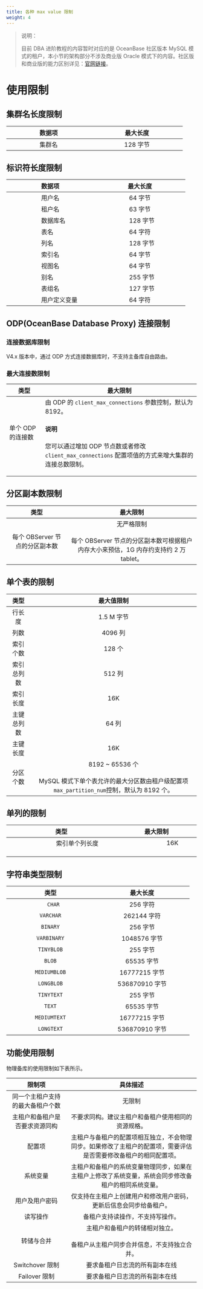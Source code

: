 ```yaml
---
title: 各种 max value 限制
weight: 4
---
```

> 说明：
>
> 目前 DBA 进阶教程的内容暂时对应的是 OceanBase 社区版本 MySQL 模式的租户，本小节的架构部分不涉及商业版 Oracle 模式下的内容。社区版和商业版的能力区别详见：[官网链接](https://www.oceanbase.com/docs/common-oceanbase-database-cn-1000000001428510)。


# 使用限制

## 集群名长度限制

| **数据项**              | **最大长度**           |
|------------------------|----------------------|
| &emsp;&emsp;&emsp;&emsp;&emsp;集群名&emsp;&emsp;&emsp;&emsp;&emsp;| &emsp;&emsp;&emsp;&emsp;&emsp;128 字节&emsp;&emsp;&emsp;&emsp;&emsp;|

## 标识符长度限制

  | **数据项** | **最大长度**    |
  |------------|-----------------|
  | &emsp;&emsp;&emsp;&emsp;&emsp; 用户名 &emsp;&emsp;&emsp;&emsp;      |  &emsp;&emsp;&emsp;&emsp;&emsp; 64 字节 &emsp;&emsp;&emsp;&emsp;&emsp;     |
  | &emsp;&emsp;&emsp;&emsp;&emsp; 租户名 &emsp;&emsp;&emsp;&emsp;      |  &emsp;&emsp;&emsp;&emsp;&emsp; 63 字节   |
  | &emsp;&emsp;&emsp;&emsp;&emsp; 数据库名 &emsp;&emsp;&emsp;&emsp;     |  &emsp;&emsp;&emsp;&emsp;&emsp; 128 字节   |
  | &emsp;&emsp;&emsp;&emsp;&emsp; 表名 &emsp;&emsp;&emsp;&emsp;       |  &emsp;&emsp;&emsp;&emsp;&emsp; 64 字符    |
  | &emsp;&emsp;&emsp;&emsp;&emsp; 列名 &emsp;&emsp;&emsp;&emsp;       |  &emsp;&emsp;&emsp;&emsp;&emsp; 128 字节   |
  | &emsp;&emsp;&emsp;&emsp;&emsp; 索引名 &emsp;&emsp;&emsp;&emsp;      |  &emsp;&emsp;&emsp;&emsp;&emsp; 64 字节    |
  | &emsp;&emsp;&emsp;&emsp;&emsp; 视图名 &emsp;&emsp;&emsp;&emsp;      |  &emsp;&emsp;&emsp;&emsp;&emsp; 64 字节    |
  | &emsp;&emsp;&emsp;&emsp;&emsp; 别名 &emsp;&emsp;&emsp;&emsp;       |  &emsp;&emsp;&emsp;&emsp;&emsp; 255 字节   |
  | &emsp;&emsp;&emsp;&emsp;&emsp; 表组名 &emsp;&emsp;&emsp;&emsp;      |  &emsp;&emsp;&emsp;&emsp;&emsp; 127 字节   |
  | &emsp;&emsp;&emsp;&emsp;&emsp; 用户定义变量 &emsp;&emsp;    |  &emsp;&emsp;&emsp;&emsp;&emsp; 64 字符    |


## ODP(OceanBase Database Proxy) 连接限制

### 连接数据库限制

V4.x 版本中，通过 ODP 方式连接数据库时，不支持主备库自由路由。

### 最大连接数限制

|       类型        |                     最大限制                      |
|-----------------|-------------------------------------------------------------------------------------------------------------------------------------------------------------------|
| 单个 ODP 的连接数 &emsp; | 由 ODP 的 `client_max_connections` 参数控制，默认为 8192。 <main id="notice" type='explain'><h4>说明</h4><p>您可以通过增加 ODP 节点数或者修改 <code>client_max_connections</code> 配置项值的方式来增大集群的连接总数限制。</p></main>|

## 分区副本数限制

|         类型         |           最大限制            |
|:---:|:---:|
| 每个 OBServer 节点的分区副本数 | 无严格限制 <br></br>每个 OBServer 节点的分区副本数可根据租户内存大小来预估，1G 内存约支持约 2 万 tablet。 |

## 单个表的限制

|  类型   |   最大值限制    |
|:---:|:---:|
| 行长度   | 1.5 M 字节   |
| 列数    | 4096 列    |
| 索引个数  | 128 个     |
| 索引总列数 | 512 列     |
| 索引长度  | 16K    |
| 主键总列数 | 64 列      |
| 主键长度  | 16K       |
| 分区个数  | 8192 ~ 65536 个 <br></br> MySQL 模式下单个表允许的最大分区数由租户级配置项 <code>max_partition_num</code>控制，默认为 8192 个。   |

## 单列的限制

|   类型    |   最大限制    |
|:---:|:---:|
| &emsp;&emsp;&emsp;&emsp;&emsp; 索引单个列长度 &emsp;&emsp;&emsp;&emsp;&emsp; | &emsp;&emsp;&emsp;&emsp;&emsp; 16K &emsp;&emsp;&emsp;&emsp;&emsp;  |

## 字符串类型限制

  |   **类型**    | **最大长度**     |
  |:---:|:---:|
  |  &emsp;&emsp;&emsp;&emsp;&emsp;&emsp; `CHAR` &emsp;&emsp;&emsp;&emsp;&emsp;         |  &emsp;&emsp;&emsp;&emsp;&emsp; 256 字符 &emsp;&emsp;&emsp;&emsp;&emsp;          |
  | `VARCHAR`     | 262144 字符     |
  | `BINARY`      | 256 字节         |
  | `VARBINARY`   | 1048576 字节     |
  | `TINYBLOB`    | 255 字节         |
  | `BLOB`        | 65535 字节       |
  | `MEDIUMBLOB`  | 16777215 字节    |
  | `LONGBLOB`    | 536870910 字节   |
  | `TINYTEXT`    | 255 字节         |
  | `TEXT`        | 65535 字节       |
  | `MEDIUMTEXT`  | 16777215 字节    |
  | `LONGTEXT`    | 536870910 字节   |

## 功能使用限制

物理备库的使用限制如下表所示。

| 限制项                         |   具体描述                                                               |
|:---:|:---:|
| 同一个主租户支持的最大备租户个数  | 无限制                                                                   |
| 主租户和备租户是否要求资源同构    | 不要求同构。建议主租户和备租户使用相同的资源规格。                          |
| 配置项                         | 主租户与备租户的配置项相互独立，不会物理同步。如果修改了主租户的配置项，需要评估是否需要修改备租户的相同配置项。  |
| 系统变量                       | 主租户和备租户的系统变量物理同步，如果在主租户上修改了系统变量，系统会同步修改备租户的相同系统变量。             |
| 用户及用户密码                  | 仅支持在主租户上创建用户和修改用户密码，更新后信息会同步给备租户。                                            |
| 读写操作                       | 备租户支持读操作，不支持写操作。                   |
| 转储与合并                     | 主租户和备租户的转储相对独立。<br></br>备租户从主租户同步合并信息，不支持独立合并。                             |
| Switchover 限制                | 要求备租户日志流的所有副本在线                        |
| Failover 限制                  | 要求备租户日志流的所有副本在线                                    |